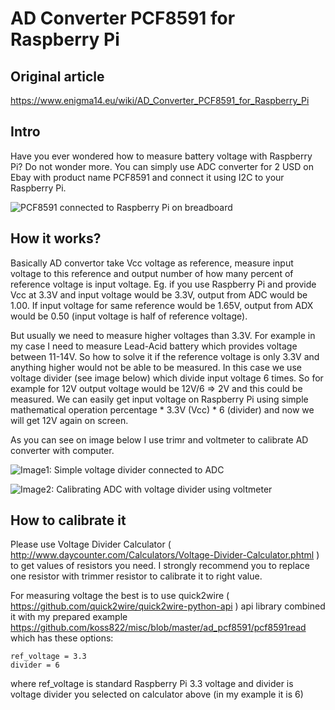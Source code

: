 # AD Converter PCF8591 for Raspberry Pi

## Original article
https://www.enigma14.eu/wiki/AD_Converter_PCF8591_for_Raspberry_Pi

## Intro
Have you ever wondered how to measure battery voltage with Raspberry Pi? Do not wonder more. You can simply use ADC converter for 2 USD on Ebay with product name PCF8591 and connect it using I2C to your Raspberry Pi.

![PCF8591 connected to Raspberry Pi on breadboard](https://www.enigma14.eu/wiki/images/thumb/b/bd/Adc2.jpg/320px-Adc2.jpg)

## How it works?
Basically AD convertor take Vcc voltage as reference, measure input voltage to this reference and output number of how many percent of reference voltage is input voltage. Eg. if you use Raspberry Pi and provide Vcc at 3.3V and input voltage would be 3.3V, output from ADC would be 1.00. If input voltage for same reference would be 1.65V, output from ADX would be 0.50 (input voltage is half of reference voltage).

But usually we need to measure higher voltages than 3.3V. For example in my case I need to measure Lead-Acid battery which provides voltage between 11-14V. So how to solve it if the reference voltage is only 3.3V and anything higher would not be able to be measured. In this case we use voltage divider (see image below) which divide input voltage 6 times. So for example for 12V output voltage would be 12V/6 => 2V and this could be measured. We can easily get input voltage on Raspberry Pi using simple mathematical operation percentage * 3.3V (Vcc) * 6 (divider) and now we will get 12V again on screen.

As you can see on image below I use trimr and voltmeter to calibrate AD converter with computer.

![Image1: Simple voltage divider connected to ADC](https://www.enigma14.eu/wiki/images/thumb/7/74/Voltage-divader.png/320px-Voltage-divader.png)

![Image2: Calibrating ADC with voltage divider using voltmeter](https://www.enigma14.eu/wiki/images/thumb/5/5d/Adc.jpg/320px-Adc.jpg)

## How to calibrate it
Please use Voltage Divider Calculator ( http://www.daycounter.com/Calculators/Voltage-Divider-Calculator.phtml ) to get values of resistors you need. I strongly recommend you to replace one resistor with trimmer resistor to calibrate it to right value.

For measuring voltage the best is to use quick2wire ( https://github.com/quick2wire/quick2wire-python-api ) api library combined it with my prepared example https://github.com/koss822/misc/blob/master/ad_pcf8591/pcf8591read which has these options:

```
ref_voltage = 3.3
divider = 6
```
where ref_voltage is standard Raspberry Pi 3.3 voltage and divider is voltage divider you selected on calculator above (in my example it is 6)
